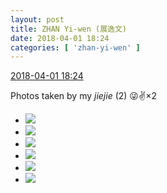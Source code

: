 ```yaml
---
layout: post
title: ZHAN Yi-wen (展逸文)
date: 2018-04-01 18:24
categories: [ 'zhan-yi-wen' ]
---
```


<div class="weibo-info">
  <a href="https://weibo.com/6108090526/Ga5XbDNlX">2018-04-01 18:24</a>
</div>

Photos taken by my *jiejie* (2) :stuck_out_tongue_winking_eye::v:×2

<!-- more -->

<ul class="weibo-pic-list-2">
  <li class="weibo-pic">
    <a href="https://wx3.sinaimg.cn/mw690/006FmVn8ly1fpxbw23sjfj313f0qok2a.jpg"><img src="https://wx3.sinaimg.cn/thumb150/006FmVn8ly1fpxbw23sjfj313f0qok2a.jpg"/></a>
  </li>
  <li class="weibo-pic">
    <a href="https://wx3.sinaimg.cn/mw690/006FmVn8ly1fpxbw4b0wxj313f0qo7fy.jpg"><img src="https://wx3.sinaimg.cn/thumb150/006FmVn8ly1fpxbw4b0wxj313f0qo7fy.jpg"/></a>
  </li>
  <li class="weibo-pic">
    <a href="https://wx3.sinaimg.cn/mw690/006FmVn8ly1fpxbw63ovxj313f0qowpb.jpg"><img src="https://wx3.sinaimg.cn/thumb150/006FmVn8ly1fpxbw63ovxj313f0qowpb.jpg"/></a>
  </li>
  <li class="weibo-pic">
    <a href="https://wx1.sinaimg.cn/mw690/006FmVn8ly1fpxbvzvg8nj30qo13fgx8.jpg"><img src="https://wx1.sinaimg.cn/thumb150/006FmVn8ly1fpxbvzvg8nj30qo13fgx8.jpg"/></a>
  </li>
  <li class="weibo-pic">
    <a href="https://wx2.sinaimg.cn/mw690/006FmVn8ly1fpxbw88etqj313f0qowp5.jpg"><img src="https://wx2.sinaimg.cn/thumb150/006FmVn8ly1fpxbw88etqj313f0qowp5.jpg"/></a>
  </li>
  <li class="weibo-pic">
    <a href="https://wx4.sinaimg.cn/mw690/006FmVn8ly1fpxbwa2ubpj30qo13f7f2.jpg"><img src="https://wx4.sinaimg.cn/thumb150/006FmVn8ly1fpxbwa2ubpj30qo13f7f2.jpg"/></a>
  </li>
</ul>
